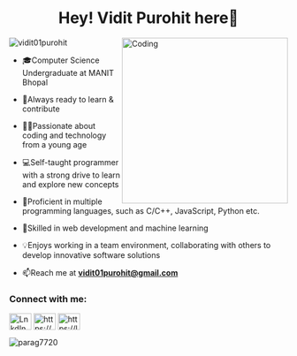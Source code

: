 <h1 align="center">Hey! Vidit Purohit here👋</h1>
<img align="right" alt="Coding" width="300" src=https://cdn.dribbble.com/users/1162077/screenshots/3848914/programmer.gif>
<p align="left"> <img src="https://komarev.com/ghpvc/?username=vidit01purohit&label=Profile%20views&color=0e75b6&style=flat" alt="vidit01purohit" /> </p>

- 🎓Computer Science Undergraduate at MANIT Bhopal

- 🌱Always ready to learn & contribute
- 🧑‍💻Passionate about coding and technology from a young age
- 💻Self-taught programmer with a strong drive to learn and explore new concepts
- 🤹Proficient in multiple programming languages, such as C/C++, JavaScript, Python etc.
- 🎢Skilled in web development and machine learning 
- 💡Enjoys working in a team environment, collaborating with others to develop innovative software solutions
- 📫Reach me at **vidit01purohit@gmail.com**

<h3 align="left">Connect with me:</h3>
<p align="left">
<a href="https://www.linkedin.com/in/vidit-purohit-36b538231/" target="blank"><img align="center" src="https://raw.githubusercontent.com/rahuldkjain/github-profile-readme-generator/master/src/images/icons/Social/linked-in-alt.svg" alt="LnkdIn" height="30" width="40" /></a>
<a href="https://www.instagram.com/vidit01purohit" target="blank"><img align="center" src="https://raw.githubusercontent.com/rahuldkjain/github-profile-readme-generator/master/src/images/icons/Social/instagram.svg" alt="https://www.instagram.com/vidit01purohit" height="30" width="40" /></a>
<a href="https://leetcode.com/vidit01purohit/" target="blank"><img align="center" src="https://raw.githubusercontent.com/rahuldkjain/github-profile-readme-generator/master/src/images/icons/Social/leet-code.svg" alt="https://leetcode.com/vidit01purohit/" height="30" width="40" /></a>
</p>

<p><img align="center" src="https://github-readme-stats.vercel.app/api/top-langs?username=vidit01purohit&show_icons=true&locale=en&layout=compact" alt="parag7720" /></p>
